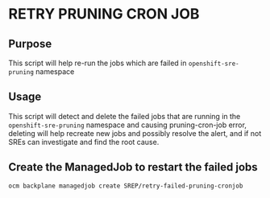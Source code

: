 # RETRY PRUNING CRON JOB

## Purpose

This script will help re-run the jobs which are failed in `openshift-sre-pruning` namespace

## Usage
This script will detect and delete the failed jobs that are running in the `openshift-sre-pruning` namespace and causing pruning-cron-job error, deleting will help recreate new jobs and possibly resolve the alert, and if not SREs can investigate and find the root cause.

## Create the ManagedJob to restart the failed jobs
```
ocm backplane managedjob create SREP/retry-failed-pruning-cronjob 
```